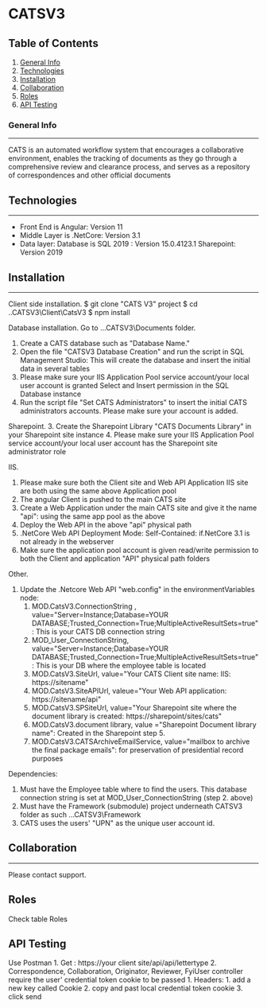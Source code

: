 # CATSV3
## Table of Contents
1. [General Info](#general-info)
2. [Technologies](#technologies)
3. [Installation](#installation)
4. [Collaboration](#collaboration)
5. [Roles](#faqs)
6. [API Testing](#api)

### General Info
***
CATS is an automated workflow system that encourages a collaborative environment, enables the tracking of 
documents as they go through a comprehensive review and clearance process, and serves as a repository of 
correspondences   and other official documents 

## Technologies
***

* Front End is Angular: Version 11 
* Middle Layer is .NetCore: Version 3.1
* Data layer:
	Database is SQL 2019 : Version 15.0.4123.1
	Sharepoint: Version 2019
	
## Installation
***
Client side installation. 
$ git clone "CATS V3" project
$ cd ..CATSV3\Client\CatsV3
$ npm install

Database installation. 
Go to ...CATSV3\Documents folder.
1. Create a CATS database such as "Database Name."
2. Open the file "CATSV3 Database Creation" and run the script in SQL Management Studio: This will create the database and insert the initial data in several tables
3. Please make sure your IIS Application Pool service account/your local user account is granted Select and Insert permission in the SQL Database instance
4. Run the script file "Set CATS Administrators" to insert the initial CATS administrators accounts. Please make sure your account is added.

Sharepoint.
3. Create the Sharepoint Library "CATS Documents Library" in your Sharepoint site instance
4. Please make sure your IIS Application Pool service account/your local user account has the Sharepoint site administrator role

IIS.
1. Please make sure both the Client site and Web API Application IIS site are both using the same above Application pool
2. The angular Client is pushed to the main CATS site
3. Create a Web Application under the main CATS site and give it the name "api": using the same app pool as the above
4. Deploy the Web API in the above "api" physical path
5. .NetCore Web API Deployment Mode: Self-Contained: if.NetCore 3.1 is not already in the webserver
6. Make sure the application pool account is given read/write permission to both the Client and application "API" physical path folders

Other.
1. Update the .Netcore Web API "web.config" in the environmentVariables node:
	1. MOD.CatsV3.ConnectionString , value="Server=Instance;Database=YOUR DATABASE;Trusted_Connection=True;MultipleActiveResultSets=true" : This is your CATS DB connection string
	2. MOD_User_ConnectionString, value="Server=Instance;Database=YOUR DATABASE;Trusted_Connection=True;MultipleActiveResultSets=true" : This is your DB where the employee table is located
	3. MOD.CatsV3.SiteUrl, value="Your CATS Client site name: IIS: https://sitename"
	4. MOD.CatsV3.SiteAPIUrl, valeue="Your Web API application: https://sitename/api"
	5. MOD.CatsV3.SPSiteUrl, value="Your Sharepoint site where the document library is created: https://sharepoint/sites/cats"
	6. MOD.CatsV3.document library, value ="Sharepoint Document library name": Created in the Sharepoint step 5.
	7. MOD.CatsV3.CATSArchiveEmailService, value="mailbox to archive the final package emails": for preservation of presidential record purposes
	
Dependencies:
1. Must have the Employee table where to find the users. This database connection string is set at MOD_User_ConnectionString (step 2. above)
2. Must have the Framework (submodule) project underneath CATSV3 folder as such ...CATSV3\Framework
3. CATS uses the users' "UPN" as the unique user account id. 

## Collaboration
***
Please contact support.

## Roles
Check table Roles

## API Testing
Use Postman
	1. Get : https://your client site/api/api/lettertype
	2. Correspondence, Collaboration, Originator, Reviewer, FyiUser controller require the user' credential token cookie to be passed
		1. Headers:
			1. add a new key called Cookie
			2. copy and past local credential token cookie
			3. click send

